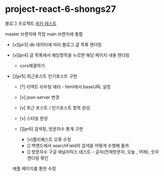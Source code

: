 # project-react-6-shongs27

블로그 프로젝트
[위키 테스트](https://github.com/CodeSoom/project-react-6-shongs27.wiki.git)

master 브랜치에 작업
main 브랜치에 통합

- [v][pr3] db 데이터에 따라 블로그 글 목록 렌더링
- [v][pr4] 글 목록에서 해당항목을 누르면 해당 페이지 내용 렌더링
  - cors해결하기
- [][pr5] 최근포스트 인기포스트 구현

  - [?] 리액트 라우팅 에러 - html에서 baseURL 설정
  - [v] json-server 변경
  - [v] 최근 포스트 / 인기포스트 항목 완성
  - [v] 스타일 완성

  - [][pr6] 검색창, 방문자수 통계 구현
    - [v]풀리퀘스트 오류 수정
    - [] 백엔드에서 searchField의 검색을 어떻게 수행해 줄까
    - [] 방문자수 구글 애널리틱스 테스트 - 글자(전체방문자, 오늘 , 어제), 숫자 렌더링 확인

  애플 페이지를 통한 수정
